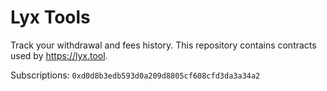 # Lyx Tools

Track your withdrawal and fees history. This repository contains contracts used by https://lyx.tool.

Subscriptions: `0xd0d8b3edb593d0a209d8805cf608cfd3da3a34a2`

